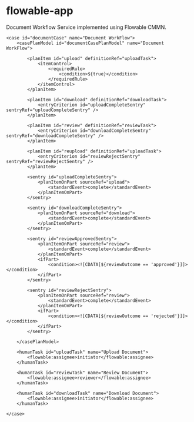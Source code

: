 # flowable-app
Document Workflow Service implemented using Flowable CMMN. 

<?xml version="1.0" encoding="UTF-8"?>
<definitions xmlns="http://www.omg.org/spec/CMMN/20151109/MODEL"
             xmlns:xsi="http://www.w3.org/2001/XMLSchema-instance"
             xsi:schemaLocation="http://www.omg.org/spec/CMMN/20151109/MODEL http://www.omg.org/spec/CMMN/20151109/CMMN11.xsd">

    <case id="documentCase" name="Document WorkFlow">
        <casePlanModel id="documentCasePlanModel" name="Document WorkFlow">

            <planItem id="upload" definitionRef="uploadTask">
                <itemControl>
                    <requiredRule>
                        <condition>${true}</condition>
                    </requiredRule>
                </itemControl>
            </planItem>

            <planItem id="download" definitionRef="downloadTask">
                <entryCriterion id="uploadCompleteSentry" sentryRef="uploadCompleteSentry" />
            </planItem>

            <planItem id="review" definitionRef="reviewTask">
                <entryCriterion id="downloadCompleteSentry" sentryRef="downloadCompleteSentry" />
            </planItem>

            <planItem id="reupload" definitionRef="uploadTask">
                <entryCriterion id="reviewRejectSentry" sentryRef="reviewRejectSentry" />
            </planItem>

            <sentry id="uploadCompleteSentry">
                <planItemOnPart sourceRef="upload">
                    <standardEvent>complete</standardEvent>
                </planItemOnPart>
            </sentry>

            <sentry id="downloadCompleteSentry">
                <planItemOnPart sourceRef="download">
                    <standardEvent>complete</standardEvent>
                </planItemOnPart>
            </sentry>

            <sentry id="reviewApprovedSentry">
                <planItemOnPart sourceRef="review">
                    <standardEvent>complete</standardEvent>
                </planItemOnPart>
                <ifPart>
                    <condition><![CDATA[${reviewOutcome == 'approved'}]]></condition>
                </ifPart>
            </sentry>

            <sentry id="reviewRejectSentry">
                <planItemOnPart sourceRef="review">
                    <standardEvent>complete</standardEvent>
                </planItemOnPart>
                <ifPart>
                    <condition><![CDATA[${reviewOutcome == 'rejected'}]]></condition>
                </ifPart>
            </sentry>

        </casePlanModel>

        <humanTask id="uploadTask" name="Upload Document">
            <flowable:assignee>initiator</flowable:assignee>
        </humanTask>

        <humanTask id="reviewTask" name="Review Document">
            <flowable:assignee>reviewer</flowable:assignee>
        </humanTask>

        <humanTask id="downloadTask" name="Download Document">
            <flowable:assignee>initiator</flowable:assignee>
        </humanTask>
        
    </case>
</definitions>
